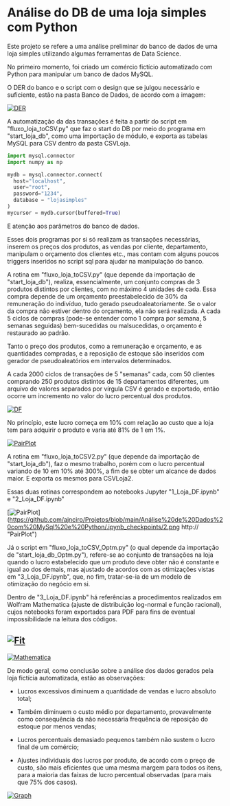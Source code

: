 # Análise do DB de uma loja simples com Python

Este projeto se refere a uma análise preliminar do banco de dados de uma loja simples utilizando algumas ferramentas de Data Science.

No primeiro momento, foi criado um comércio fictício automatizado com Python para manipular um banco de dados MySQL.

O DER do banco e o script com o design que se julgou necessário e suficiente, estão na pasta Banco de Dados, de acordo com a imagem:

[![DER](https://github.com/ajnciro/Projetos/blob/main/Análise%20de%20Dados%20com%20MySql%20e%20Python/Banco%20de%20Dados/DER_LojaSimples.png "DER")](https://github.com/ajnciro/Projetos/blob/main/Análise%20de%20Dados%20com%20MySql%20e%20Python/Banco%20de%20Dados/DER_LojaSimples.pnghttp:// "DER")

A automatização da das transações é feita a partir do script em "fluxo_loja_toCSV.py" que faz o start do DB por meio do programa em  "start_loja_db", como uma importação de módulo, e exporta as tabelas MySQL para CSV dentro da pasta CSVLoja.

```python
import mysql.connector
import numpy as np

mydb = mysql.connector.connect(
  host="localhost",
  user="root",
  password="1234",
  database = "lojasimples"
)
mycursor = mydb.cursor(buffered=True)
```

E atenção aos parâmetros do banco de dados.

Esses dois programas por si só realizam as transações necessárias, inserem os preços dos produtos, as vendas por cliente, departamento, manipulam o orçamento dos clientes etc., mas contam com alguns poucos triggers inseridos no script sql para ajudar na manipulação do banco.

A rotina em "fluxo_loja_toCSV.py" (que depende da importação de "start_loja_db"), realiza, essencialmente, um conjunto compras de 3 produtos distintos por clientes, com no máximo 4 unidades de cada. Essa compra depende de um orçamento preestabelecido de 30% da remuneração do indivíduo, tudo gerado pseudoaleatoriamente. Se o valor da compra não estiver dentro do orçamento, ela não será realizada. A cada 5 ciclos de compras (pode-se entender como 1 compra por semana, 5 semanas seguidas) bem-sucedidas ou malsucedidas, o orçamento é restaurado ao padrão.

Tanto o preço dos produtos, como a remuneração e orçamento, e as quantidades compradas, e a reposição de estoque são inseridos com gerador de pseudoaleatórios em intervalos determinados.

A cada 2000 ciclos de transações de 5 "semanas" cada, com 50 clientes comprando 250 produtos distintos de 15 departamentos diferentes, um arquivo de valores separados por vírgula CSV é gerado e exportado, então ocorre um incremento no valor do lucro percentual dos produtos.

[![DF](https://github.com/ajnciro/Projetos/blob/main/Análise%20de%20Dados%20com%20MySql%20e%20Python/.ipynb_checkpoints/0.png "DF")](https://github.com/ajnciro/Projetos/blob/main/Análise%20de%20Dados%20com%20MySql%20e%20Python/.ipynb_checkpoints/0.pnghttp:// "DF")

No princípio, este lucro começa em 10% com relação ao custo que a loja tem para adquirir o produto e varia até 81% de 1 em 1%.

[![PairPlot](https://github.com/ajnciro/Projetos/blob/main/Análise%20de%20Dados%20com%20MySql%20e%20Python/.ipynb_checkpoints/1.png "PairPlot")](https://github.com/ajnciro/Projetos/blob/main/Análise%20de%20Dados%20com%20MySql%20e%20Python/.ipynb_checkpoints/1.pnghttp:// "PairPlot")

A rotina em "fluxo_loja_toCSV2.py" (que depende da importação de "start_loja_db"), faz o mesmo trabalho, porém com o lucro percentual variando de 10 em 10% até 300%, a fim de se obter um alcance de dados maior. E exporta os mesmos para CSVLoja2.

Essas duas rotinas correspondem ao notebooks Jupyter "1_Loja_DF.ipynb" e "2_Loja_DF.ipynb"

[![PairPlot](https://github.com/ajnciro/Projetos/blob/main/Análise%20de%20Dados%20com%20MySql%20e%20Python/.ipynb_checkpoints/2.png "PairPlot")](https://github.com/ajnciro/Projetos/blob/main/Análise%20de%20Dados%20com%20MySql%20e%20Python/.ipynb_checkpoints/2.png http:// "PairPlot")

Já o script em "fluxo_loja_toCSV_Optm.py" (o qual depende da importação de "start_loja_db_Optm.py"), refere-se ao conjunto de transações na loja quando o lucro estabelecido que um produto deve obter não é constante e igual ao dos demais, mas ajustado de acordos com as otimizações vistas em "3_Loja_DF.ipynb", que, no fim, tratar-se-ia de um modelo de otimização do negócio em si.

Dentro de "3_Loja_DF.ipynb" há referências a procedimentos realizados em Wolfram Mathematica (ajuste de distribuição log-normal e função racional), cujos notebooks foram exportados para PDF para fins de eventual impossibilidade na leitura dos códigos.

[![Fit](https://github.com/ajnciro/Projetos/blob/main/Análise%20de%20Dados%20com%20MySql%20e%20Python/.ipynb_checkpoints/3.png "Fit")](https://github.com/ajnciro/Projetos/blob/main/Análise%20de%20Dados%20com%20MySql%20e%20Python/.ipynb_checkpoints/3.pnghttp:// "Fit")
--
[![Mathematica](https://github.com/ajnciro/Projetos/blob/main/Análise%20de%20Dados%20com%20MySql%20e%20Python/.ipynb_checkpoints/4.png "Mathematica")](https://github.com/ajnciro/Projetos/blob/main/Análise%20de%20Dados%20com%20MySql%20e%20Python/.ipynb_checkpoints/4.pnghttp:// "Mathematica")

De modo geral, como conclusão sobre a análise dos dados gerados pela loja fictícia automatizada, estão as observações:

- Lucros excessivos diminuem a quantidade de vendas e lucro absoluto total;

- Também diminuem o custo médio por departamento, provavelmente como consequência da não necessária frequência de reposição do estoque por menos vendas;

- Lucros percentuais demasiado pequenos também não sustem o lucro final de um comércio;

- Ajustes individuais dos lucros por produto, de acordo com o preço de custo, são mais eficientes que uma mesma margem para todos os itens, para a maioria das faixas de lucro percentual observadas (para mais que 75% dos casos).

[![Graph](https://github.com/ajnciro/Projetos/blob/main/Análise%20de%20Dados%20com%20MySql%20e%20Python/.ipynb_checkpoints/5.png "Graph")](https://github.com/ajnciro/Projetos/blob/main/Análise%20de%20Dados%20com%20MySql%20e%20Python/.ipynb_checkpoints/5.pnghttp:// "Graph")